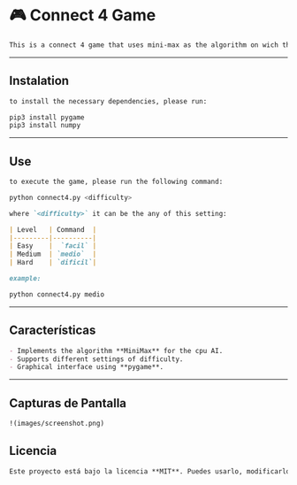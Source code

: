 # 🎮 Connect 4 Game

```markdown
This is a connect 4 game that uses mini-max as the algorithm on wich the cp operates
```

---

## Instalation

```markdown
to install the necessary dependencies, please run:
```

```bash
pip3 install pygame
pip3 install numpy
```

---

## Use

```markdown
to execute the game, please run the following command:
```

```bash
python connect4.py <difficulty>
```

```markdown
where `<difficulty>` it can be the any of this setting:
```

```markdown
| Level   | Command  |
|---------|----------|
| Easy    |  `facil` |
| Medium  | `medio`  |
| Hard    | `dificil`|
```

```markdown
example:
```

```bash
python connect4.py medio
```

---

## Características

```markdown
- Implements the algorithm **MiniMax** for the cpu AI.  
- Supports different settings of difficulty.  
- Graphical interface using **pygame**.  
```

---

## Capturas de Pantalla
```markdown
!(images/screenshot.png)
```

## Licencia

```markdown
Este proyecto está bajo la licencia **MIT**. Puedes usarlo, modificarlo y compartirlo libremente.  
```
